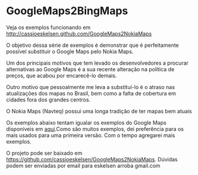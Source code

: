 GoogleMaps2BingMaps
===================

Veja os exemplos funcionando em <a href="http://cassioeskelsen.github.com/GoogleMaps2NokiaMaps">http://cassioeskelsen.github.com/GoogleMaps2NokiaMaps</a>

O objetivo dessa série de exemplos é demonstrar que é perfeitamente possível substituir o Google Maps pelo Nokia Maps.

Um dos principais motivos que tem levado os desenvolvedores a procurar alternativas ao Google Maps é a sua recente alteração na política de preços, que acabou por encarecê-lo demais.
 
Outro motivo que pessoalmente me leva a substituí-lo é o atraso nas atualizações dos mapas no Brasil, bem como a falta de cobertura em cidades fora dos grandes centros.

O Nokia Maps (Navteq) possui uma longa tradição de ter mapas bem atuais

Os exemplos abaixo tentam igualar os exemplos do Google Maps disponíveis em <a href="https://developers.google.com/maps/documentation/javascript/examples/">aqui</a>.Como são muitos exemplos, dei preferência para os mais usados para uma primeira versão. Com o tempo agregarei mais exemplos.

O projeto pode ser baixado em <a href="https://github.com/cassioeskelsen/GoogleMaps2NokiaMaps">https://github.com/cassioeskelsen/GoogleMaps2NokiaMaps</a>. Dúvidas podem ser enviadas por email para eskelsen arroba gmail.com